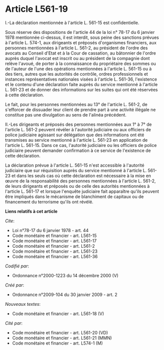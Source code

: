 # Article L561-19

I.-La déclaration mentionnée à l'article L. 561-15 est confidentielle. 

Sous réserve des dispositions de l'article 44 de la loi n° 78-17 du 6 janvier 1978 mentionnée ci-dessus, il est interdit,
sous peine des sanctions prévues à l'article L. 574-1, aux dirigeants et préposés d'organismes financiers, aux personnes
mentionnées à l'article L. 561-2, au président de l'ordre des avocats au Conseil d'Etat et à la Cour de cassation, au
bâtonnier de l'ordre auprès duquel l'avocat est inscrit ou au président de la compagnie dont relève l'avoué, de porter à la
connaissance du propriétaire des sommes ou de l'auteur de l'une des opérations mentionnées à l'article L. 561-15 ou à des
tiers, autres que les autorités de contrôle, ordres professionnels et instances représentatives nationales visées à l'article
L. 561-36, l'existence et le contenu d'une déclaration faite auprès du service mentionné à l'article L. 561-23 et de donner
des informations sur les suites qui ont été réservées à cette déclaration. 

Le fait, pour les personnes mentionnées au 13° de l'article L. 561-2, de s'efforcer de dissuader leur client de prendre part
à une activité illégale ne constitue pas une divulgation au sens de l'alinéa précédent. 

II.-Les dirigeants et préposés des personnes mentionnées aux 1° à 7° de l'article L. 561-2 peuvent révéler à l'autorité
judiciaire ou aux officiers de police judiciaire agissant sur délégation que des informations ont été transmises au service
mentionné à l'article L. 561-23 en application de l'article L. 561-15. Dans ce cas, l'autorité judiciaire ou les officiers de
police judiciaire peuvent demander confirmation à ce service de l'existence de cette déclaration. 

La déclaration prévue à l'article L. 561-15 n'est accessible à l'autorité judiciaire que sur réquisition auprès du service
mentionné à l'article L. 561-23 et dans les seuls cas où cette déclaration est nécessaire à la mise en œuvre de la
responsabilité des personnes mentionnées à l'article L. 561-2, de leurs dirigeants et préposés ou de celle des autorités
mentionnées à l'article L. 561-17 et lorsque l'enquête judiciaire fait apparaître qu'ils peuvent être impliqués dans le
mécanisme de blanchiment de capitaux ou de financement du terrorisme qu'ils ont révélé.

**Liens relatifs à cet article**

_Cite_:

  - Loi n°78-17 du 6 janvier 1978 - art. 44
  - Code monétaire et financier - art. L561-15
  - Code monétaire et financier - art. L561-17
  - Code monétaire et financier - art. L561-2
  - Code monétaire et financier - art. L561-23
  - Code monétaire et financier - art. L561-36

_Codifié par_:

  - Ordonnance n°2000-1223 du 14 décembre 2000 (V)

_Créé par_:

  - Ordonnance n°2009-104 du 30 janvier 2009 - art. 2

_Nouveaux textes_:

  - Code monétaire et financier - art. L561-18 (V)

_Cité par_:

  - Code monétaire et financier - art. L561-20 (VD)
  - Code monétaire et financier - art. L561-21 (MMN)
  - Code monétaire et financier - art. L574-1 (M)
